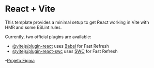 # React + Vite

This template provides a minimal setup to get React working in Vite with HMR and some ESLint rules.

Currently, two official plugins are available:

- [@vitejs/plugin-react](https://github.com/vitejs/vite-plugin-react/blob/main/packages/plugin-react/README.md) uses [Babel](https://babeljs.io/) for Fast Refresh
- [@vitejs/plugin-react-swc](https://github.com/vitejs/vite-plugin-react-swc) uses [SWC](https://swc.rs/) for Fast Refresh


-[Projeto Figma](app.rocketseat.com.br/?utm_source=google&utm_meadium=cpc&utm_campaign=venda&utm_term=perpetuo&utm_content=publicofrio-venda-one-all-lead-interesses-obsdelista-none-perpetuo-assinerocketseatone-none-br-pmax)